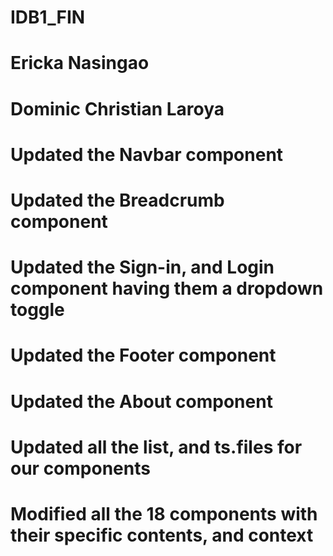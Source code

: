 # IDB1_FIN
# Ericka Nasingao
# Dominic Christian Laroya
<!--5/3/23-->
# Updated the Navbar component
# Updated the Breadcrumb component
# Updated the Sign-in, and Login component having them a dropdown toggle

# Updated the Footer component
# Updated the About component
# Updated all the list, and ts.files for our components

# Modified all the 18 components with their specific contents, and context
# 